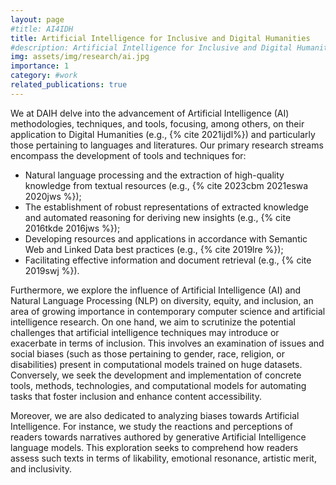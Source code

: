 ```yaml
---
layout: page
#title: AI4IDH
title: Artificial Intelligence for Inclusive and Digital Humanities
#description: Artificial Intelligence for Inclusive and Digital Humanities
img: assets/img/research/ai.jpg
importance: 1
category: #work
related_publications: true
---
```



We at DAIH delve into the advancement of Artificial Intelligence (AI) methodologies, techniques, and tools, focusing, among others, on their application to Digital Humanities (e.g., {% cite 2021ijdl%}) and particularly those pertaining to languages and literatures. Our primary research streams encompass the development of tools and techniques for:

* Natural language processing and the extraction of high-quality knowledge from textual resources (e.g., {% cite 2023cbm 2021eswa 2020jws %});
* The establishment of robust representations of extracted knowledge and automated reasoning for deriving new insights (e.g., {% cite 2016tkde 2016jws %});
* Developing resources and applications in accordance with Semantic Web and Linked Data best practices (e.g., {% cite 2019lre %});
* Facilitating effective information and document retrieval (e.g., {% cite 2019swj %}).

Furthermore, we explore the influence of Artificial Intelligence (AI) and Natural Language Processing (NLP) on diversity, equity, and inclusion, an area of growing importance in contemporary computer science and artificial intelligence research. On one hand, we aim to scrutinize the potential challenges that artificial intelligence techniques may introduce or exacerbate in terms of inclusion. This involves an examination of issues and social biases (such as those pertaining to gender, race, religion, or disabilities) present in computational models trained on huge datasets. Conversely, we seek the development and implementation of concrete tools, methods, technologies, and computational models for automating tasks that foster inclusion and enhance content accessibility.

Moreover, we are also dedicated to analyzing biases towards Artificial Intelligence. For instance, we study the reactions and perceptions of readers towards narratives authored by generative Artificial Intelligence language models. This exploration seeks to comprehend how readers assess such texts in terms of likability, emotional resonance, artistic merit, and inclusivity.
